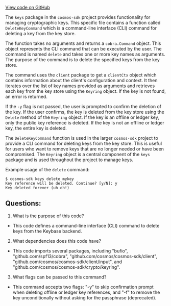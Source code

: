 [View code on GitHub](https://github.com/cosmos/cosmos-sdk/blob/main/client/keys/delete.go)

The `keys` package in the `cosmos-sdk` project provides functionality for managing cryptographic keys. This specific file contains a function called `DeleteKeyCommand` which is a command-line interface (CLI) command for deleting a key from the key store. 

The function takes no arguments and returns a `cobra.Command` object. This object represents the CLI command that can be executed by the user. The command is named `delete` and takes one or more key names as arguments. The purpose of the command is to delete the specified keys from the key store. 

The command uses the `client` package to get a `clientCtx` object which contains information about the client's configuration and context. It then iterates over the list of key names provided as arguments and retrieves each key from the key store using the `Keyring` object. If the key is not found, an error is returned. 

If the `-y` flag is not passed, the user is prompted to confirm the deletion of the key. If the user confirms, the key is deleted from the key store using the `Delete` method of the `Keyring` object. If the key is an offline or ledger key, only the public key reference is deleted. If the key is not an offline or ledger key, the entire key is deleted. 

The `DeleteKeyCommand` function is used in the larger `cosmos-sdk` project to provide a CLI command for deleting keys from the key store. This is useful for users who want to remove keys that are no longer needed or have been compromised. The `Keyring` object is a central component of the `keys` package and is used throughout the project to manage keys. 

Example usage of the `delete` command:
```
$ cosmos-sdk keys delete mykey
Key reference will be deleted. Continue? [y/N]: y
Key deleted forever (uh oh!)
```
## Questions: 
 1. What is the purpose of this code?
- This code defines a command-line interface (CLI) command to delete keys from the Keybase backend.

2. What dependencies does this code have?
- This code imports several packages, including "bufio", "github.com/spf13/cobra", "github.com/cosmos/cosmos-sdk/client", "github.com/cosmos/cosmos-sdk/client/input", and "github.com/cosmos/cosmos-sdk/crypto/keyring".

3. What flags can be passed to this command?
- This command accepts two flags: "-y" to skip confirmation prompt when deleting offline or ledger key references, and "-f" to remove the key unconditionally without asking for the passphrase (deprecated).